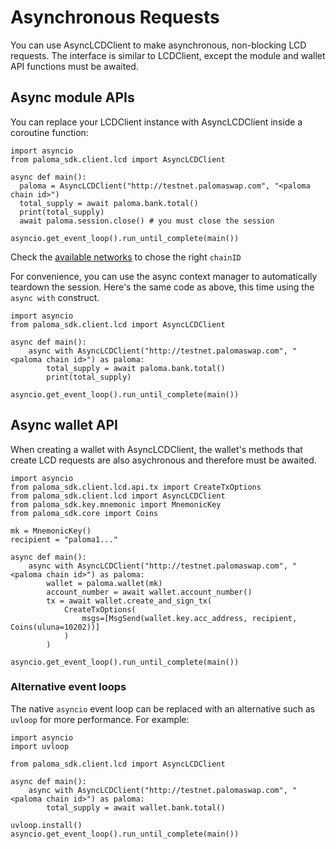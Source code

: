 # Asynchronous Requests

You can use AsyncLCDClient to make asynchronous, non-blocking LCD requests.
The interface is similar to LCDClient, except the module and wallet API functions must be awaited.

## Async module APIs

You can replace your LCDClient instance with AsyncLCDClient inside a coroutine function:

```py{5,8}
import asyncio 
from paloma_sdk.client.lcd import AsyncLCDClient

async def main():
  paloma = AsyncLCDClient("http://testnet.palomaswap.com", "<paloma chain id>")
  total_supply = await paloma.bank.total()
  print(total_supply)
  await paloma.session.close() # you must close the session

asyncio.get_event_loop().run_until_complete(main())
```
Check the [available networks](../../../resources/networks.md) to chose the right `chainID`

For convenience, you can use the async context manager to automatically teardown the
session. Here's the same code as above, this time using the ``async with`` construct.

```py{5}
import asyncio 
from paloma_sdk.client.lcd import AsyncLCDClient

async def main():
    async with AsyncLCDClient("http://testnet.palomaswap.com", "<paloma chain id>") as paloma:
        total_supply = await paloma.bank.total()
        print(total_supply)

asyncio.get_event_loop().run_until_complete(main())
```

## Async wallet API
When creating a wallet with AsyncLCDClient, the wallet's methods that create LCD requests
are also asychronous and therefore must be awaited.

```py{12,13}
import asyncio
from paloma_sdk.client.lcd.api.tx import CreateTxOptions
from paloma_sdk.client.lcd import AsyncLCDClient
from paloma_sdk.key.mnemonic import MnemonicKey
from paloma_sdk.core import Coins

mk = MnemonicKey()
recipient = "paloma1..."

async def main():
    async with AsyncLCDClient("http://testnet.palomaswap.com", "<paloma chain id>") as paloma:
        wallet = paloma.wallet(mk)
        account_number = await wallet.account_number()
        tx = await wallet.create_and_sign_tx(
            CreateTxOptions(
                msgs=[MsgSend(wallet.key.acc_address, recipient, Coins(uluna=10202))]
            )
        )
    
asyncio.get_event_loop().run_until_complete(main())
```


### Alternative event loops

The native ``asyncio`` event loop can be replaced with an alternative such as ``uvloop``
for more performance. For example:

```py{2,10}
import asyncio
import uvloop

from paloma_sdk.client.lcd import AsyncLCDClient

async def main():
    async with AsyncLCDClient("http://testnet.palomaswap.com", "<paloma chain id>") as paloma:
        total_supply = await wallet.bank.total()

uvloop.install() 
asyncio.get_event_loop().run_until_complete(main())
```